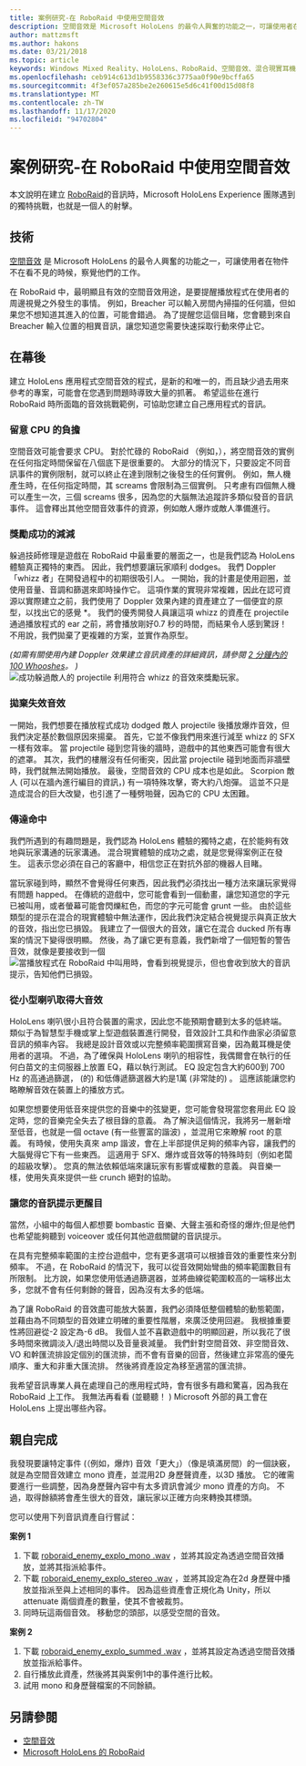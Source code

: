 ```yaml
---
title: 案例研究-在 RoboRaid 中使用空間音效
description: 空間音效是 Microsoft HoloLens 的最令人興奮的功能之一，可讓使用者在物件不在看不見的時候，察覺他們的工作。
author: mattzmsft
ms.author: hakons
ms.date: 03/21/2018
ms.topic: article
keywords: Windows Mixed Reality、HoloLens、RoboRaid、空間音效、混合現實耳機、windows Mixed Reality 耳機、虛擬實境耳機、HoloLens、MRTK、混合現實工具組、cpu
ms.openlocfilehash: ceb914c613d1b9558336c3775aa0f90e9bcffa65
ms.sourcegitcommit: 4f3ef057a285be2e260615e5d6c41f00d15d08f8
ms.translationtype: MT
ms.contentlocale: zh-TW
ms.lasthandoff: 11/17/2020
ms.locfileid: "94702804"
---
```

# <a name="case-study---using-spatial-sound-in-roboraid"></a>案例研究-在 RoboRaid 中使用空間音效

本文說明在建立 [RoboRaid](https://www.microsoft.com/p/roboraid/9nblggh5fv3j)的音訊時，Microsoft HoloLens Experience 團隊遇到的獨特挑戰，也就是一個人的射擊。

## <a name="the-tech"></a>技術

[空間音效](spatial-sound.md) 是 Microsoft HoloLens 的最令人興奮的功能之一，可讓使用者在物件不在看不見的時候，察覺他們的工作。

在 RoboRaid 中，最明顯且有效的空間音效用途，是要提醒播放程式在使用者的周邊視覺之外發生的事情。 例如，Breacher 可以輸入房間內掃描的任何牆，但如果您不想知道其進入的位置，可能會錯過。 為了提醒您這個目睹，您會聽到來自 Breacher 輸入位置的相異音訊，讓您知道您需要快速採取行動來停止它。

## <a name="behind-the-scenes"></a>在幕後

建立 HoloLens 應用程式空間音效的程式，是新的和唯一的，而且缺少過去用來參考的專案，可能會在您遇到問題時導致大量的抓著。 希望這些在進行 RoboRaid 時所面臨的音效挑戰範例，可協助您建立自己應用程式的音訊。

### <a name="be-mindful-of-taxing-the-cpu"></a>留意 CPU 的負擔

空間音效可能會要求 CPU。 對於忙碌的 RoboRaid （例如，），將空間音效的實例在任何指定時間保留在八個底下是很重要的。 大部分的情況下，只要設定不同音訊事件的實例限制，就可以終止在達到限制之後發生的任何實例。 例如，無人機產生時，在任何指定時間，其 screams 會限制為三個實例。 只考慮有四個無人機可以產生一次，三個 screams 很多，因為您的大腦無法追蹤許多類似發音的音訊事件。 這會釋出其他空間音效事件的資源，例如敵人爆炸或敵人準備進行。

### <a name="rewarding-a-successful-dodge"></a>獎勵成功的減減

躲過技師修理是遊戲在 RoboRaid 中最重要的層面之一，也是我們認為 HoloLens 體驗真正獨特的東西。 因此，我們想要讓玩家順利 dodges。 我們 Doppler 「whizz 者」在開發過程中的初期很吸引人。 一開始，我的計畫是使用迴圈，並使用音量、音調和篩選來即時操作它。 這項作業的實現非常複雜，因此在認可資源以實際建立之前，我們使用了 Doppler 效果內建的資產建立了一個便宜的原型，以找出它的感覺 *。 我們的優秀開發人員讓這項 whizz 的資產在 projectile 通過播放程式的 ear 之前，將會播放剛好0.7 秒的時間，而結果令人感到驚訝！ 不用說，我們拋棄了更複雜的方案，並實作為原型。

*(如需有關使用內建 Doppler 效果建立音訊資產的詳細資訊，請參閱 [2 分鐘內的 100 Whooshes](http://designingsound.org/2010/02/26/charles-deenen-special-100-whooshes-in-2-minutes/)。 )* 
<br>
![成功躲過敵人的 projectile 利用符合 whizz 的音效來獎勵玩家。](images/successful-dodge-roboraid-500px.jpg)

### <a name="ditching-ineffective-sounds"></a>拋棄失效音效

一開始，我們想要在播放程式成功 dodged 敵人 projectile 後播放爆炸音效，但我們決定基於數個原因來揚棄。 首先，它並不像我們用來進行減至 whizz 的 SFX 一樣有效率。 當 projectile 碰到您背後的牆時，遊戲中的其他東西可能會有很大的遮罩。 其次，我們的樓層沒有任何衝突，因此當 projectile 碰到地面而非牆壁時，我們就無法開始播放。 最後，空間音效的 CPU 成本也是如此。 Scorpion 敵人 (可以在牆內進行編目的資訊，) 有一項特殊攻擊，寄大約八炮彈。 這並不只是造成混合的巨大改變，也引進了一種劈啪聲，因為它的 CPU 太困難。

### <a name="communicating-a-hit"></a>傳達命中

我們所遇到的有趣問題是，我們認為 HoloLens 體驗的獨特之處，在於能夠有效地與玩家溝通的玩家溝通。 混合現實體驗的成功之處，就是您覺得案例正在發生。 這表示您必須在自己的客廳中，相信您正在對抗外部的機器人目睹。

當玩家碰到時，顯然不會覺得任何東西，因此我們必須找出一種方法來讓玩家覺得有問題 happed。 在傳統的遊戲中，您可能會看到一個動畫，讓您知道您的字元已被叫用，或者螢幕可能會閃爍紅色，而您的字元可能會 grunt 一些。 由於這些類型的提示在混合的現實體驗中無法運作，因此我們決定結合視覺提示與真正放大的音效，指出您已損毀。 我建立了一個很大的音效，讓它在混合 ducked 所有專案的情況下變得很明顯。 然後，為了讓它更有意義，我們新增了一個短暫的警告音效，就像是要接收到一個 
<br>
![當播放程式在 RoboRaid 中叫用時，會看到視覺提示，但也會收到放大的音訊提示，告知他們已損毀。](images/player-hit-roboraid-500px.jpg)

### <a name="getting-big-sound-from-small-speakers"></a>從小型喇叭取得大音效

HoloLens 喇叭很小且符合裝置的需求，因此您不能預期會聽到太多的低終端。 類似于為智慧型手機或掌上型遊戲裝置進行開發，音效設計工具和作曲家必須留意音訊的頻率內容。 我總是設計音效或以完整頻率範圍撰寫音樂，因為戴耳機是使用者的選項。 不過，為了確保與 HoloLens 喇叭的相容性，我偶爾會在執行的任何白苗文的主伺服器上放置 EQ，藉以執行測試。 EQ 設定包含大約600到 700 Hz 的高通過篩選， (的) 和低傳遞篩選器大約是1萬 (非常陡的) 。 這應該能讓您約略瞭解音效在裝置上的播放方式。

如果您想要使用低音來提供您的音樂中的弦變更，您可能會發現當您套用此 EQ 設定時，您的音樂完全失去了根目錄的意義。 為了解決這個情況，我將另一層新增至低音，也就是一個 octave (有一些豐富的諧波) ，並混用它來瞭解 root 的意義。 有時候，使用失真來 amp 諧波，會在上半部提供足夠的頻率內容，讓我們的大腦覺得它下有一些東西。 這適用于 SFX、爆炸或音效等的特殊時刻（例如老闆的超級攻擊）。 您真的無法依賴低端來讓玩家有影響或權數的意義。 與音樂一樣，使用失真來提供一些 crunch 絕對的協助。

### <a name="making-your-audio-cues-stand-out"></a>讓您的音訊提示更醒目

當然，小組中的每個人都想要 bombastic 音樂、大聲主張和奇怪的爆炸;但是他們也希望能夠聽到 voiceover 或任何其他遊戲關鍵的音訊提示。

在具有完整頻率範圍的主控台遊戲中，您有更多選項可以根據音效的重要性來分割頻率。 不過，在 RoboRaid 的情況下，我可以從音效開始彎曲的頻率範圍數目有所限制。 比方說，如果您使用低通過篩選器，並將曲線從範圍較高的一端移出太多，您就不會有任何剩餘的聲音，因為沒有太多的低端。

為了讓 RoboRaid 的音效盡可能放大裝置，我們必須降低整個體驗的動態範圍，並藉由為不同類型的音效建立明確的重要性階層，來廣泛使用回避。 我根據重要性將回避從-2 設定為-6 dB。 我個人並不喜歡遊戲中的明顯回避，所以我花了很多時間來微調淡入/退出時間以及音量衰減量。 我們針對空間音效、非空間音效、VO 和幹匯流排設定個別的匯流排，而不會有音樂的回音，然後建立非常高的優先順序、重大和非重大匯流排。 然後將資產設定為移至適當的匯流排。

我希望音訊專業人員在處理自己的應用程式時，會有很多有趣和驚喜，因為我在 RoboRaid 上工作。 我無法再看看 (並聽聽！ ) Microsoft 外部的員工會在 HoloLens 上提出哪些內容。

## <a name="do-it-yourself"></a>親自完成

我發現要讓特定事件 (（例如，爆炸) 音效「更大」）（像是填滿房間）的一個訣竅，就是為空間音效建立 mono 資產，並混用2D 身歷聲資產，以3D 播放。 它的確需要進行一些調整，因為身歷聲內容中有太多資訊會減少 mono 資產的方向。 不過，取得餘額將會產生很大的音效，讓玩家以正確方向來轉換其標頭。

您可以使用下列音訊資產自行嘗試：

**案例 1**
1. 下載 [roboraid_enemy_explo_mono .wav](images/roboraid-enemy-explo-mono.wav) ，並將其設定為透過空間音效播放，並將其指派給事件。
2. 下載 [roboraid_enemy_explo_stereo .wav](images/roboraid-enemy-explo-stereo.wav) ，並將其設定為在2d 身歷聲中播放並指派至與上述相同的事件。 因為這些資產會正規化為 Unity，所以 attenuate 兩個資產的數量，使其不會被裁剪。
3. 同時玩這兩個音效。 移動您的頭部，以感受空間的音效。

**案例 2**
1. 下載 [roboraid_enemy_explo_summed .wav](images/roboraid-enemy-explo-summed.wav) ，並將其設定為透過空間音效播放並指派給事件。
2. 自行播放此資產，然後將其與案例1中的事件進行比較。
3. 試用 mono 和身歷聲檔案的不同餘額。



## <a name="see-also"></a>另請參閱
* [空間音效](spatial-sound.md)
* [Microsoft HoloLens 的 RoboRaid](https://www.microsoft.com/p/roboraid/9nblggh5fv3j)
